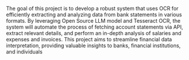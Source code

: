 The goal of this project is to develop a robust system that uses OCR for efficiently extracting and analyzing data from bank statements in various formats. By leveraging Open Source LLM model and Tesseract OCR, the system will automate the process of fetching account statements via API, extract relevant details, and perform an in-depth analysis of salaries and expenses and invoices. This project aims to streamline financial data interpretation, providing valuable insights to banks, financial institutions, and individuals
